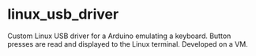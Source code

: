 # linux_usb_driver
Custom Linux USB driver for a Arduino emulating a keyboard. Button presses are read and displayed to the Linux terminal. Developed on a VM. 
